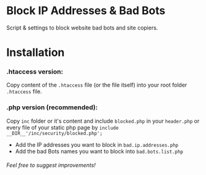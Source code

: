 # Block IP Addresses & Bad Bots
Script &amp; settings to block website bad bots and site copiers.

# Installation
### .htaccess version:
Copy content of the `.htaccess` file (or the file itself) into your root folder `.htaccess` file.

### .php version (recommended):
Copy `inc` folder or it's content and include `blocked.php` in your `header.php` or every file of your static php page by `include __DIR__'/inc/security/blocked.php';`

+ Add the IP addresses you want to block in `bad.ip.addresses.php`
+ Add the bad Bots names you want to block into `bad.bots.list.php`


###### Feel free to suggest improvements!
